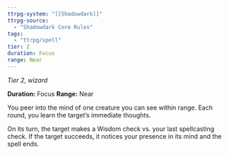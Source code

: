 ```yaml
---
ttrpg-system: "[[Shadowdark]]"
ttrpg-source: 
  - "Shadowdark Core Rules"
tags:
  - "ttrpg/spell"
tier: 2
duration: Focus
range: Near
---
```

*Tier 2, wizard*

**Duration:** Focus
**Range:** Near

You peer into the mind of one creature you can see within range. Each round, you learn the target’s immediate thoughts.

On its turn, the target makes a Wisdom check vs. your last spellcasting check. If the target succeeds, it notices your presence in its mind and the spell ends.


